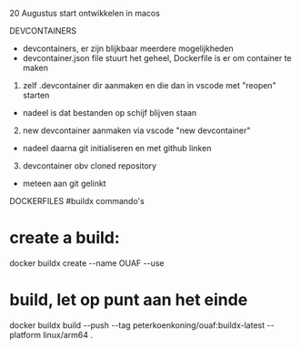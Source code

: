 20 Augustus start ontwikkelen in macos

DEVCONTAINERS
- devcontainers, er zijn blijkbaar meerdere mogelijkheden
- devcontainer.json file stuurt het geheel, Dockerfile is er om container te maken

1. zelf .devcontainer dir aanmaken en die dan in vscode met "reopen" starten 
- nadeel is dat bestanden op schijf blijven staan

2. new devcontainer aanmaken via vscode "new devcontainer"
- nadeel daarna git initialiseren en met github linken

3. devcontainer obv cloned repository
- meteen aan git gelinkt

DOCKERFILES
#buildx commando's
# create a build: 
docker buildx create --name OUAF --use

# build, let op punt aan het einde
docker buildx build --push --tag peterkoenkoning/ouaf:buildx-latest --platform linux/arm64 .